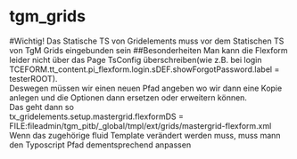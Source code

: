 # tgm_grids
#Wichtig!
Das Statische TS von Gridelements muss vor dem Statischen TS von TgM Grids eingebunden sein
##Besonderheiten
Man kann die Flexform leider nicht über das Page TsConfig überschreiben(wie z.B. bei login TCEFORM.tt_content.pi_flexform.login.sDEF.showForgotPassword.label = testerROOT).  
Deswegen müssen wir einen neuen Pfad angeben wo wir dann eine Kopie anlegen und die Optionen dann ersetzen oder erweitern können.   
Das geht dann so   
tx_gridelements.setup.mastergrid.flexformDS = FILE:fileadmin/tgm_pitb/_global/tmpl/ext/grids/mastergrid-flexform.xml    
Wenn das zugehörige fluid Template verändert werden muss, muss mann den Typoscript Pfad dementsprechend anpassen
 